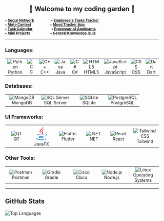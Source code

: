 <h2 align="center">🌸 Welcome to my coding garden 🌸</h2>

<small>

  **• [Social Network](https://github.com/ungureancatalina/UBB--FMI/tree/main/AN_2/SEM_1/MAP/lab6fx)**&nbsp;&nbsp;&nbsp;&nbsp;&nbsp;&nbsp;&nbsp;&nbsp;&nbsp;&nbsp;&nbsp;&nbsp;&nbsp;&nbsp;&nbsp;&nbsp;&nbsp;**• [Employee's Tasks Tracker](https://github.com/ungureancatalina/UBB--FMI/tree/main/AN_2/SEM_2/ISS/monitorizare_angajati)**  
**• [Moto Contest](https://github.com/ungureancatalina/UBB--FMI/tree/main/AN_2/SEM_2/MPP)**&nbsp;&nbsp;&nbsp;&nbsp;&nbsp;&nbsp;&nbsp;&nbsp;&nbsp;&nbsp;&nbsp;&nbsp;&nbsp;&nbsp;&nbsp;&nbsp;&nbsp;&nbsp;&nbsp;**• [Mood Tracker App](https://github.com/ungureancatalina/mood_tracker)**  
**• [Task Calendar](https://github.com/ungureancatalina/task_calendar)**&nbsp;&nbsp;&nbsp;&nbsp;&nbsp;&nbsp;&nbsp;&nbsp;&nbsp;&nbsp;&nbsp;&nbsp;&nbsp;&nbsp;&nbsp;&nbsp;&nbsp;&nbsp;&nbsp;**• [Processor of Applicants](https://github.com/ungureancatalina/applicant_processor)**  
**• [Mini Projects](https://github.com/ungureancatalina/cute-projects)**&nbsp;&nbsp;&nbsp;&nbsp;&nbsp;&nbsp;&nbsp;&nbsp;&nbsp;&nbsp;&nbsp;&nbsp;&nbsp;&nbsp;&nbsp;&nbsp;&nbsp;&nbsp;&nbsp;&nbsp;**• [General Knowledge Quiz](https://github.com/ungureancatalina/general-knowledge-quiz)**  

</small>

---

### Languages:
<table>
  <small>
  <tr>
    <td align="center" width="96">
      <img src="https://cdn.jsdelivr.net/gh/devicons/devicon/icons/python/python-original.svg" width="48" height="48" alt="Python" />
      <br>Python
    </td>
    <td align="center" width="96">
      <img src="https://cdn.jsdelivr.net/gh/devicons/devicon/icons/c/c-original.svg" width="48" height="48" alt="C" />
      <br>C
    </td>
    <td align="center" width="96">
      <img src="https://cdn.jsdelivr.net/gh/devicons/devicon/icons/cplusplus/cplusplus-original.svg" width="48" height="48" alt="C++" />
      <br>C++
    </td>
    <td align="center" width="96">
      <img src="https://cdn.jsdelivr.net/gh/devicons/devicon/icons/java/java-original.svg" width="48" height="48" alt="Java" />
      <br>Java
    </td>
    <td align="center" width="96">
      <img src="https://cdn.jsdelivr.net/gh/devicons/devicon/icons/csharp/csharp-original.svg" width="48" height="48" alt="C#" />
      <br>C#
    </td>
    <td align="center" width="96">
      <img src="https://cdn.jsdelivr.net/gh/devicons/devicon/icons/html5/html5-original.svg" width="48" height="48" alt="HTML5" />
      <br>HTML5
    </td>
    <td align="center" width="96">
      <img src="https://cdn.jsdelivr.net/gh/devicons/devicon/icons/javascript/javascript-original.svg" width="48" height="48" alt="JavaScript" />
      <br>JavaScript
    </td>
    <td align="center" width="96">
      <img src="https://cdn.jsdelivr.net/gh/devicons/devicon/icons/css3/css3-original.svg" width="48" height="48" alt="CSS" />
      <br>CSS
    </td>
    <td align="center" width="96">
      <img src="https://cdn.jsdelivr.net/gh/devicons/devicon/icons/dart/dart-original.svg" width="48" height="48" alt="Dart" />
      <br>Dart
    </td>
  </tr>
</small>
</table>

### Databases:
<table>
  <small>
  <tr>
    <td align="center" width="96">
      <img src="https://cdn.jsdelivr.net/gh/devicons/devicon/icons/mongodb/mongodb-original.svg" width="48" height="48" alt="MongoDB" />
      <br>MongoDB
    </td>
    <td align="center" width="96">
      <img src="https://www.svgrepo.com/show/303229/microsoft-sql-server-logo.svg" width="48" height="48" alt="SQL Server" />
      <br>SQL Server
    </td>
    <td align="center" width="96">
      <img src="https://cdn.jsdelivr.net/gh/devicons/devicon/icons/sqlite/sqlite-original.svg" width="48" height="48" alt="SQLite" />
      <br>SQLite
    </td>
    <td align="center" width="96">
      <img src="https://cdn.jsdelivr.net/gh/devicons/devicon/icons/postgresql/postgresql-original.svg" width="48" height="48" alt="PostgreSQL" />
      <br>PostgreSQL
    </td>
  </tr>
  </small>
</table>

### UI Frameworks:
<table>
  <small>
  <tr>
    <td align="center" width="96">
      <img src="https://upload.wikimedia.org/wikipedia/commons/0/0b/Qt_logo_2016.svg" width="48" height="48" alt="QT" />
      <br>QT
    </td>
    <td align="center" width="96">
      <img src="https://raw.githubusercontent.com/devicons/devicon/master/icons/java/java-original.svg" width="48" height="48" alt="JavaFX" />
      <br>JavaFX
    </td>
    <td align="center" width="96">
      <img src="https://cdn.jsdelivr.net/gh/devicons/devicon/icons/flutter/flutter-original.svg" width="48" height="48" alt="Flutter" />
      <br>Flutter
    </td>
    <td align="center" width="96">
      <img src="https://upload.wikimedia.org/wikipedia/commons/e/ee/.NET_Core_Logo.svg" width="48" height="48" alt=".NET" />
      <br>.NET
    </td>
    <td align="center" width="96">
      <img src="https://cdn.jsdelivr.net/gh/devicons/devicon/icons/react/react-original.svg" width="48" height="48" alt="React" />
      <br>React
    </td>
     <td align="center" width="96">
      <img src="https://www.vectorlogo.zone/logos/tailwindcss/tailwindcss-icon.svg" width="48" height="48" alt="Tailwind CSS" />
      <br>Tailwind
    </td>
  </tr>
  </small>
</table>

### Other Tools:
<table>
  <small>
  <tr>
    <td align="center" width="96">
      <img src="https://www.vectorlogo.zone/logos/getpostman/getpostman-icon.svg" width="48" height="48" alt="Postman" />
      <br>Postman
    </td>
    <td align="center" width="96">
      <img src="https://www.vectorlogo.zone/logos/gradle/gradle-icon.svg" width="48" height="48" alt="Gradle" />
      <br>Gradle
    </td>
    <td align="center" width="96">
      <img src="https://upload.wikimedia.org/wikipedia/commons/6/64/Cisco_logo.svg" width="48" height="48" alt="Cisco" />
      <br>Cisco
    </td>
        <td align="center" width="96">
      <img src="https://cdn.jsdelivr.net/gh/devicons/devicon/icons/nodejs/nodejs-original.svg" width="48" height="48" alt="Node.js" />
      <br>Node.js
    </td>
    <td align="center" width="96">
      <img src="https://cdn.jsdelivr.net/gh/devicons/devicon/icons/linux/linux-original.svg" width="48" height="48" alt="Linux" />
      <br>Operating Systems
    </td>
  </tr>
  </small>
</table>

---

## GitHub Stats

![Top Languages](https://github-readme-stats.vercel.app/api/top-langs/?username=ungureancatalina&layout=compact&theme=radical) 

